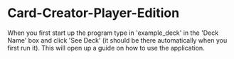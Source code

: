 # Card-Creator-Player-Edition
When you first start up the program type in 'example_deck' in the 'Deck Name' box and click 'See Deck' (it should be there automatically when you first run it). This will open up a guide on how to use the application.
